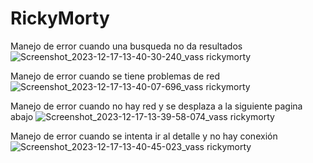 # RickyMorty






Manejo de error cuando una busqueda no da resultados
![Screenshot_2023-12-17-13-40-30-240_vass rickymorty](https://github.com/alejandroCol/RickyMorty/assets/13712763/8fb7dcad-a271-4417-9d6c-11eeae23b093)

Manejo de error cuando se tiene problemas de red
![Screenshot_2023-12-17-13-40-07-696_vass rickymorty](https://github.com/alejandroCol/RickyMorty/assets/13712763/e74558e9-299e-43f7-a481-247b0f4e6e64)

Manejo de error cuando no hay red y se desplaza a la siguiente pagina abajo
![Screenshot_2023-12-17-13-39-58-074_vass rickymorty](https://github.com/alejandroCol/RickyMorty/assets/13712763/02e075e4-6b6e-4fc5-9c1a-a52220076540)

Manejo de error cuando se intenta ir al detalle y no hay conexión
![Screenshot_2023-12-17-13-40-45-023_vass rickymorty](https://github.com/alejandroCol/RickyMorty/assets/13712763/5429fda9-97a5-49d2-85ca-3bc32578e16f)


